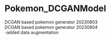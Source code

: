 # Pokemon_DCGANModel

DCGAN based pokemon generator 20230803\
DCGAN based pokemon generator 20230804\
-added data augmentation

